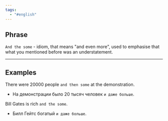 ```yaml
---
tags:
  - "#english"
---
```

## Phrase

`And the some` - idiom, that means "and even more", used to emphasise that what you mentioned before was an understatement.

---
## Examples

There were 20000 people `and then some` at the demonstration.
- На демонстрации было 20 тысяч человек `и даже больше`.

Bill Gates is rich `and the some`.
- Билл Гейтс богатый `и даже больше`.